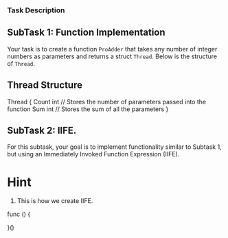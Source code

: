 ### Task Description

## SubTask 1: Function Implementation

Your task is to create a function `ProAdder` that takes any number of integer numbers as parameters and returns a struct `Thread`. Below is the structure of `Thread`.

## Thread Structure

Thread {
    Count int // Stores the number of parameters passed into the function
    Sum   int // Stores the sum of all the parameters
}

## SubTask 2: IIFE.

For this subtask, your goal is to implement functionality similar to Subtask 1, but using an Immediately Invoked Function Expression (IIFE).

# Hint
1. This is how we create IIFE.

func () {

}()